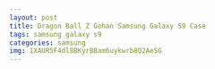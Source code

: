 ```yaml
---
layout: post
title: Dragon Ball Z Gohan Samsung Galaxy S9 Case
tags: samsung galaxy s9
categories: samsung
img: 1XAUR5F4dl8BKyrBBam6uykwrb8Q2AeSG
---
```

